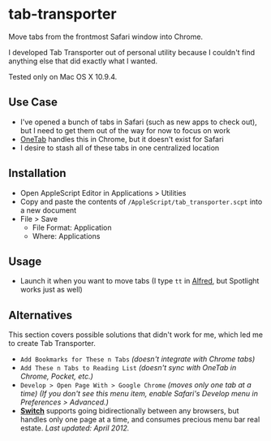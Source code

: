 tab-transporter
===============

Move tabs from the frontmost Safari window into Chrome.

I developed Tab Transporter out of personal utility because I couldn't find anything else that did exactly what I wanted.

Tested only on Mac OS X 10.9.4.

## Use Case
- I've opened a bunch of tabs in Safari (such as new apps to check out), but I need to get them out of the way for now to focus on work
- [OneTab](https://www.one-tab.com) handles this in Chrome, but it doesn't exist for Safari
- I desire to stash all of these tabs in one centralized location

## Installation
- Open AppleScript Editor in Applications > Utilities 
- Copy and paste the contents of `/AppleScript/tab_transporter.scpt` into a new document
- File > Save
  - File Format: Application 
  - Where: Applications

## Usage
- Launch it when you want to move tabs (I type `tt` in [Alfred](http://www.alfredapp.com), but Spotlight works just as well)

## Alternatives
This section covers possible solutions that didn't work for me, which led me to create Tab Transporter.

- `Add Bookmarks for These n Tabs` *(doesn't integrate with Chrome tabs)*
- `Add These n Tabs to Reading List` *(doesn't sync with OneTab in Chrome, Pocket, etc.)*
- `Develop > Open Page With > Google Chrome` *(moves only one tab at a time)*
*(If you don't see this menu item, enable Safari's Develop menu in Preferences > Advanced.)*
- **[Switch](http://www.macupdate.com/app/mac/42431/switch)** supports going bidirectionally between any browsers, but handles only one page at a time, and consumes precious menu bar real estate. *Last updated: April 2012.*
